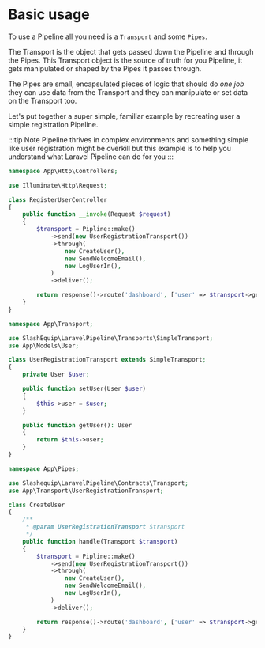 # Basic usage

To use a Pipeline all you need is a `Transport` and some `Pipes`.

The Transport is the object that gets passed down the Pipeline and through the Pipes. This Transport object is the
source of truth for you Pipeline, it gets manipulated or shaped by the Pipes it passes through.

The Pipes are small, encapsulated pieces of logic that should do _one job_ they can use data from the Transport
and they can manipulate or set data on the Transport too.

Let's put together a super simple, familiar example by recreating user a simple registration Pipeline.

:::tip Note
Pipeline thrives in complex environments and something simple like user registration might be overkill but this
example is to help you understand what Laravel Pipeline can do for you
:::

```php
namespace App\Http\Controllers;

use Illuminate\Http\Request;

class RegisterUserController
{
    public function __invoke(Request $request)
    {
        $transport = Pipline::make()
            ->send(new UserRegistrationTransport())
            ->through(
                new CreateUser(),
                new SendWelcomeEmail(),
                new LogUserIn(),
            )
            ->deliver();

        return response()->route('dashboard', ['user' => $transport->getUser()->id])
    }
}
```

```php
namespace App\Transport;

use SlashEquip\LaravelPipeline\Transports\SimpleTransport;
use App\Models\User;

class UserRegistrationTransport extends SimpleTransport;
{
    private User $user;

    public function setUser(User $user)
    {
        $this->user = $user;
    }

    public function getUser(): User
    {
        return $this->user;
    }
}
```

```php
namespace App\Pipes;

use Slashequip\LaravelPipeline\Contracts\Transport;
use App\Transport\UserRegistrationTransport;

class CreateUser
{
    /**
     * @param UserRegistrationTransport $transport
     */
    public function handle(Transport $transport)
    {
        $transport = Pipline::make()
            ->send(new UserRegistrationTransport())
            ->through(
                new CreateUser(),
                new SendWelcomeEmail(),
                new LogUserIn(),
            )
            ->deliver();

        return response()->route('dashboard', ['user' => $transport->getUser()->id])
    }
}
```
